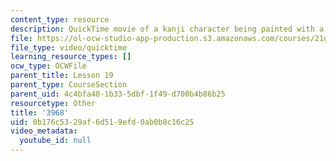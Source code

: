 ```yaml
---
content_type: resource
description: QuickTime movie of a kanji character being painted with a brush.
file: https://ol-ocw-studio-app-production.s3.amazonaws.com/courses/21g-504-japanese-iv-spring-2009/0b176c5329af6d519efd0ab0b8c16c25_3968.mov
file_type: video/quicktime
learning_resource_types: []
ocw_type: OCWFile
parent_title: Lesson 19
parent_type: CourseSection
parent_uid: 4c4bfa40-1b33-5dbf-1f49-d700b4b86b25
resourcetype: Other
title: '3968'
uid: 0b176c53-29af-6d51-9efd-0ab0b8c16c25
video_metadata:
  youtube_id: null
---
```

